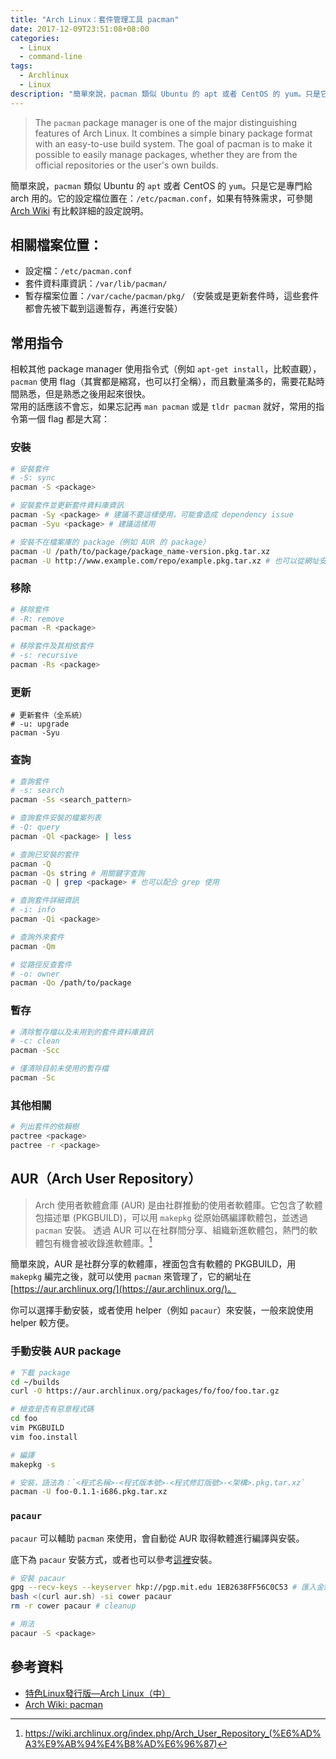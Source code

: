 ```yaml
---
title: "Arch Linux：套件管理工具 pacman"
date: 2017-12-09T23:51:08+08:00
categories:
  - Linux
  - command-line
tags:
  - Archlinux
  - Linux
description: "簡單來說，pacman 類似 Ubuntu 的 apt 或者 CentOS 的 yum。只是它是專門給 arch 用的。它的設定檔位置在：/etc/pacman.conf，如果有特殊需求，可參閱 Arch Wiki 有比較詳細的設定說明。"
---
```


> The `pacman` package manager is one of the major distinguishing features of Arch Linux. It combines a simple binary package format with an easy-to-use build system. The goal of pacman is to make it possible to easily manage packages, whether they are from the official repositories or the user's own builds.

簡單來說，`pacman` 類似 Ubuntu 的 `apt` 或者 CentOS 的 `yum`。只是它是專門給 arch 用的。它的設定檔位置在：`/etc/pacman.conf`，如果有特殊需求，可參閱 [Arch Wiki](https://wiki.archlinux.org/index.php/Pacman_(%E6%AD%A3%E9%AB%94%E4%B8%AD%E6%96%87)#.E8.A8.AD.E5.AE.9A) 有比較詳細的設定說明。


## 相關檔案位置：

  - 設定檔：`/etc/pacman.conf`
  - 套件資料庫資訊：`/var/lib/pacman/`
  - 暫存檔案位置：`/var/cache/pacman/pkg/` （安裝或是更新套件時，這些套件都會先被下載到這邊暫存，再進行安裝）


## 常用指令

相較其他 package manager 使用指令式（例如 `apt-get install`，比較直觀），`pacman` 使用 flag（其實都是縮寫，也可以打全稱），而且數量滿多的，需要花點時間熟悉，但是熟悉之後用起來很快。  
常用的話應該不會忘，如果忘記再 `man pacman` 或是 `tldr pacman` 就好，常用的指令第一個 flag 都是大寫：


### 安裝

```sh
# 安裝套件
# -S: sync
pacman -S <package>

# 安裝套件並更新套件資料庫資訊
pacman -Sy <package> # 建議不要這樣使用，可能會造成 dependency issue
pacman -Syu <package> # 建議這樣用

# 安裝不在檔案庫的 package（例如 AUR 的 package）
pacman -U /path/to/package/package_name-version.pkg.tar.xz
pacman -U http://www.example.com/repo/example.pkg.tar.xz # 也可以從網址安裝
```

### 移除

```sh
# 移除套件
# -R: remove
pacman -R <package>

# 移除套件及其相依套件
# -s: recursive
pacman -Rs <package>
```

### 更新

```
# 更新套件（全系統）
# -u: upgrade
pacman -Syu
```

### 查詢

```sh
# 查詢套件
# -s: search
pacman -Ss <search_pattern>

# 查詢套件安裝的檔案列表
# -Q: query
pacman -Ql <package> | less

# 查詢已安裝的套件
pacman -Q
pacman -Qs string # 用關鍵字查詢
pacman -Q | grep <package> # 也可以配合 grep 使用

# 查詢套件詳細資訊
# -i: info
pacman -Qi <package>

# 查詢外來套件
pacman -Qm

# 從路徑反查套件
# -o: owner
pacman -Qo /path/to/package
```

### 暫存

```sh
# 清除暫存檔以及未用到的套件資料庫資訊
# -c: clean
pacman -Scc

# 僅清除目前未使用的暫存檔
pacman -Sc
```

### 其他相關

```sh
# 列出套件的依賴樹
pactree <package>
pactree -r <package>
```


## AUR（Arch User Repository）

> Arch 使用者軟體倉庫 (AUR) 是由社群推動的使用者軟體庫。它包含了軟體包描述單 (PKGBUILD)，可以用 `makepkg` 從原始碼編譯軟體包，並透過 `pacman` 安裝。 透過 AUR 可以在社群間分享、組織新進軟體包，熱門的軟體包有機會被收錄進軟體庫。[^1]

簡單來說，AUR 是社群分享的軟體庫，裡面包含有軟體的 PKGBUILD，用 `makepkg` 編完之後，就可以使用 `pacman` 來管理了，它的網址在 [https://aur.archlinux.org/](https://aur.archlinux.org/)。

你可以選擇手動安裝，或者使用 helper（例如 `pacaur`）來安裝，一般來說使用 helper 較方便。

### 手動安裝 AUR package

```sh
# 下載 package
cd ~/builds
curl -O https://aur.archlinux.org/packages/fo/foo/foo.tar.gz

# 檢查是否有惡意程式碼
cd foo
vim PKGBUILD
vim foo.install

# 編譯
makepkg -s

# 安裝，語法為：`<程式名稱>-<程式版本號>-<程式修訂版號>-<架構>.pkg.tar.xz`
pacman -U foo-0.1.1-i686.pkg.tar.xz

```

### `pacaur`

`pacaur` 可以輔助 `pacman` 來使用，會自動從 AUR 取得軟體進行編譯與安裝。

底下為 `pacaur` 安裝方式，或者也可以參考[這裡](https://gist.github.com/Tadly/0e65d30f279a34c33e9b)安裝。

```sh
# 安裝 pacaur
gpg --recv-keys --keyserver hkp://pgp.mit.edu 1EB2638FF56C0C53 # 匯入金鑰
bash <(curl aur.sh) -si cower pacaur
rm -r cower pacaur # cleanup

# 用法
pacaur -S <package>
```

## 參考資料

- [特色Linux發行版—Arch Linux（中）](http://www.netadmin.com.tw/article_content.aspx?sn=1502020003&jump=2)
- [Arch Wiki: pacman](https://wiki.archlinux.org/index.php/pacman)

[^1]: https://wiki.archlinux.org/index.php/Arch_User_Repository_(%E6%AD%A3%E9%AB%94%E4%B8%AD%E6%96%87)
